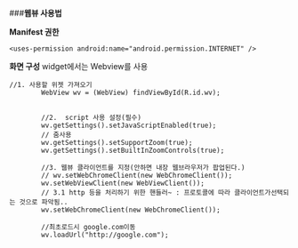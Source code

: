 ###**웹뷰 사용법**

**Manifest 권한**

	<uses-permission android:name="android.permission.INTERNET" /> 


**화면 구성**
	 widget에서는 Webview를 사용
	
	//1. 사용할 위젯 가져오기
	        WebView wv = (WebView) findViewById(R.id.wv);
	
	
	        //2.  script 사용 설정(필수)
	        wv.getSettings().setJavaScriptEnabled(true);
	        // 줌사용
	        wv.getSettings().setSupportZoom(true);
	        wv.getSettings().setBuiltInZoomControls(true);
	
	        //3. 웹뷰 클라이언트를 지정(안하면 내장 웹브라우저가 팝업된다.)
	        // wv.setWebChromeClient(new WebChromeClient());
	        wv.setWebViewClient(new WebViewClient());
	        // 3.1 http 등을 처리하기 위한 핸들러~ : 프로토콜에 따라 클라이언트가선택되는 것으로 파악됨..
	        wv.setWebChromeClient(new WebChromeClient());
	
	        //최초로드시 google.com이동
	        wv.loadUrl("http://google.com");